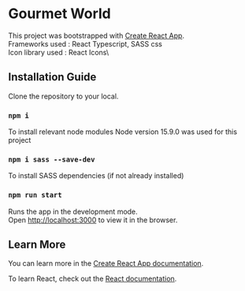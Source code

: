 # Gourmet World

This project was bootstrapped with [Create React App](https://github.com/facebook/create-react-app).\
Frameworks used : React Typescript, SASS css\
Icon library used : React Icons\

## Installation Guide

Clone the repository to your local.

### `npm i`

To install relevant node modules
Node version 15.9.0 was used for this project

### `npm i sass --save-dev`

To install SASS dependencies (if not already installed)

### `npm run start`

Runs the app in the development mode.\
Open [http://localhost:3000](http://localhost:3000) to view it in the browser.

## Learn More

You can learn more in the [Create React App documentation](https://facebook.github.io/create-react-app/docs/getting-started).

To learn React, check out the [React documentation](https://reactjs.org/).
